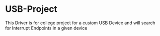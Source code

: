 USB-Project
===========
This Driver is for college project for a custom USB Device and will search for Interrupt Endpoints in a given device 
